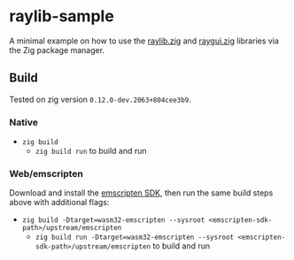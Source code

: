# raylib-sample

A minimal example on how to use the [raylib.zig](https://github.com/kapricorn-media/raylib.zig/tree/zig_package) and [raygui.zig](https://github.com/kapricorn-media/raygui.zig/tree/zig_package) libraries via the Zig package manager.

## Build

Tested on zig version `0.12.0-dev.2063+804cee3b9`.

### Native

- `zig build`
    - `zig build run` to build and run

### Web/emscripten

Download and install the [emscripten SDK](https://emscripten.org/docs/getting_started/downloads.html), then run the same build steps above with additional flags:
- `zig build -Dtarget=wasm32-emscripten --sysroot <emscripten-sdk-path>/upstream/emscripten`
    - `zig build run -Dtarget=wasm32-emscripten --sysroot <emscripten-sdk-path>/upstream/emscripten` to build and run
